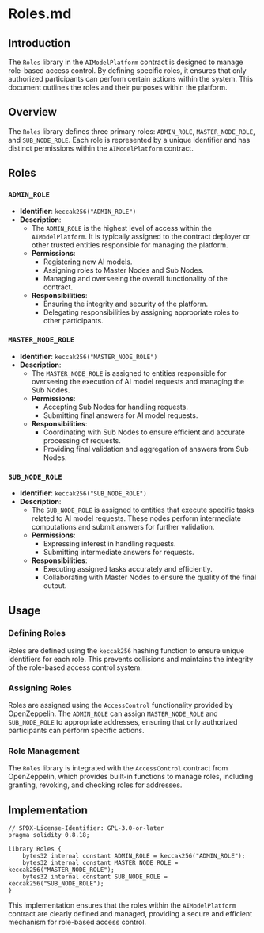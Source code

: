 # Roles.md

## Introduction
The `Roles` library in the `AIModelPlatform` contract is designed to manage role-based access control. By defining specific roles, it ensures that only authorized participants can perform certain actions within the system. This document outlines the roles and their purposes within the platform.

## Overview
The `Roles` library defines three primary roles: `ADMIN_ROLE`, `MASTER_NODE_ROLE`, and `SUB_NODE_ROLE`. Each role is represented by a unique identifier and has distinct permissions within the `AIModelPlatform` contract.

## Roles

### `ADMIN_ROLE`
- **Identifier**: `keccak256("ADMIN_ROLE")`
- **Description**: 
  - The `ADMIN_ROLE` is the highest level of access within the `AIModelPlatform`. It is typically assigned to the contract deployer or other trusted entities responsible for managing the platform.
  - **Permissions**: 
    - Registering new AI models.
    - Assigning roles to Master Nodes and Sub Nodes.
    - Managing and overseeing the overall functionality of the contract.
  - **Responsibilities**:
    - Ensuring the integrity and security of the platform.
    - Delegating responsibilities by assigning appropriate roles to other participants.

### `MASTER_NODE_ROLE`
- **Identifier**: `keccak256("MASTER_NODE_ROLE")`
- **Description**: 
  - The `MASTER_NODE_ROLE` is assigned to entities responsible for overseeing the execution of AI model requests and managing the Sub Nodes.
  - **Permissions**:
    - Accepting Sub Nodes for handling requests.
    - Submitting final answers for AI model requests.
  - **Responsibilities**:
    - Coordinating with Sub Nodes to ensure efficient and accurate processing of requests.
    - Providing final validation and aggregation of answers from Sub Nodes.

### `SUB_NODE_ROLE`
- **Identifier**: `keccak256("SUB_NODE_ROLE")`
- **Description**: 
  - The `SUB_NODE_ROLE` is assigned to entities that execute specific tasks related to AI model requests. These nodes perform intermediate computations and submit answers for further validation.
  - **Permissions**:
    - Expressing interest in handling requests.
    - Submitting intermediate answers for requests.
  - **Responsibilities**:
    - Executing assigned tasks accurately and efficiently.
    - Collaborating with Master Nodes to ensure the quality of the final output.

## Usage

### Defining Roles
Roles are defined using the `keccak256` hashing function to ensure unique identifiers for each role. This prevents collisions and maintains the integrity of the role-based access control system.

### Assigning Roles
Roles are assigned using the `AccessControl` functionality provided by OpenZeppelin. The `ADMIN_ROLE` can assign `MASTER_NODE_ROLE` and `SUB_NODE_ROLE` to appropriate addresses, ensuring that only authorized participants can perform specific actions.

### Role Management
The `Roles` library is integrated with the `AccessControl` contract from OpenZeppelin, which provides built-in functions to manage roles, including granting, revoking, and checking roles for addresses.

## Implementation

```solidity
// SPDX-License-Identifier: GPL-3.0-or-later
pragma solidity 0.8.18;

library Roles {
    bytes32 internal constant ADMIN_ROLE = keccak256("ADMIN_ROLE");
    bytes32 internal constant MASTER_NODE_ROLE = keccak256("MASTER_NODE_ROLE");
    bytes32 internal constant SUB_NODE_ROLE = keccak256("SUB_NODE_ROLE");
}
```

This implementation ensures that the roles within the `AIModelPlatform` contract are clearly defined and managed, providing a secure and efficient mechanism for role-based access control.
